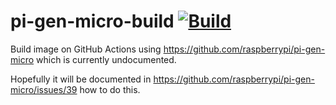 # pi-gen-micro-build [![Build](https://github.com/probonopd/pi-gen-micro-build/actions/workflows/build.yml/badge.svg)](https://github.com/probonopd/pi-gen-micro-build/actions/workflows/build.yml)

Build image on GitHub Actions using https://github.com/raspberrypi/pi-gen-micro which is currently undocumented.

Hopefully it will be documented in https://github.com/raspberrypi/pi-gen-micro/issues/39 how to do this.
